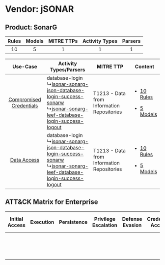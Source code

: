 Vendor: jSONAR
==============
Product: SonarG
---------------
| Rules | Models | MITRE TTPs | Activity Types | Parsers |
|:-----:|:------:|:----------:|:--------------:|:-------:|
|  10   |   5    |     1      |       1        |    1    |

|    Use-Case    | Activity Types/Parsers    | MITRE TTP    | Content    |
|:----:| ---- | ---- | ---- |
| [Compromised Credentials](../../../UseCases/uc_compromised_credentials.md) |  database-login<br> ↳[jsonar-sonarg-json-database-login-success-sonarw](Ps/pC_jsonarsonargjsondatabaseloginsuccesssonarw.md)<br> ↳[jsonar-sonarg-leef-database-login-success-logout](Ps/pC_jsonarsonargleefdatabaseloginsuccesslogout.md)<br> | T1213 - Data from Information Repositories<br> | [<ul><li>10 Rules</li></ul><ul><li>5 Models</li></ul>](RM/r_m_jsonar_sonarg_Compromised_Credentials.md) |
|    [Data Access](../../../UseCases/uc_data_access.md)    |  database-login<br> ↳[jsonar-sonarg-json-database-login-success-sonarw](Ps/pC_jsonarsonargjsondatabaseloginsuccesssonarw.md)<br> ↳[jsonar-sonarg-leef-database-login-success-logout](Ps/pC_jsonarsonargleefdatabaseloginsuccesslogout.md)<br> | T1213 - Data from Information Repositories<br> | [<ul><li>10 Rules</li></ul><ul><li>5 Models</li></ul>](RM/r_m_jsonar_sonarg_Data_Access.md)    |

ATT&CK Matrix for Enterprise
----------------------------
| Initial Access | Execution | Persistence | Privilege Escalation | Defense Evasion | Credential Access | Discovery | Lateral Movement | Collection                                                                              | Command and Control | Exfiltration | Impact |
| -------------- | --------- | ----------- | -------------------- | --------------- | ----------------- | --------- | ---------------- | --------------------------------------------------------------------------------------- | ------------------- | ------------ | ------ |
|                |           |             |                      |                 |                   |           |                  | [Data from Information Repositories](https://attack.mitre.org/techniques/T1213)<br><br> |                     |              |        |